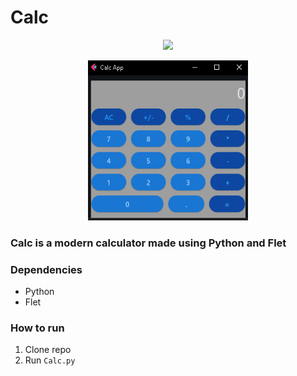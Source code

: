 <h1>Calc</h1>
<p align="center"><img src=https://img.shields.io/badge/Python%20Version-3.11.9-green?logo=python&logoColor=white></p>


<p align="center"><img width="256" height="256" src="./Screenshots/main.png"></p>

### Calc is a modern calculator made using Python and Flet

### Dependencies

- Python
- Flet

### How to run
1. Clone repo
2. Run ``Calc.py``
